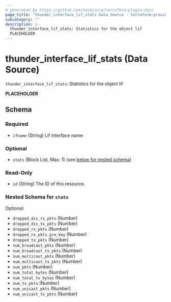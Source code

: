 ```yaml
---
# generated by https://github.com/hashicorp/terraform-plugin-docs
page_title: "thunder_interface_lif_stats Data Source - terraform-provider-thunder"
subcategory: ""
description: |-
  thunder_interface_lif_stats: Statistics for the object lif
  PLACEHOLDER
---
```


# thunder_interface_lif_stats (Data Source)

`thunder_interface_lif_stats`: Statistics for the object lif

__PLACEHOLDER__



<!-- schema generated by tfplugindocs -->
## Schema

### Required

- `ifname` (String) Lif interface name

### Optional

- `stats` (Block List, Max: 1) (see [below for nested schema](#nestedblock--stats))

### Read-Only

- `id` (String) The ID of this resource.

<a id="nestedblock--stats"></a>
### Nested Schema for `stats`

Optional:

- `dropped_dis_rx_pkts` (Number)
- `dropped_dis_tx_pkts` (Number)
- `dropped_rx_pkts` (Number)
- `dropped_rx_pkts_gre_key` (Number)
- `dropped_tx_pkts` (Number)
- `num_broadcast_pkts` (Number)
- `num_broadcast_tx_pkts` (Number)
- `num_multicast_pkts` (Number)
- `num_multicast_tx_pkts` (Number)
- `num_pkts` (Number)
- `num_total_bytes` (Number)
- `num_total_tx_bytes` (Number)
- `num_tx_pkts` (Number)
- `num_unicast_pkts` (Number)
- `num_unicast_tx_pkts` (Number)


